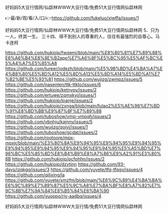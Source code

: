 好妈妈5大豆行情网/仙踪林WWW大豆行情/免费51大豆行情网仙踪林网

👉最/新/观/看/入/口/👉https://github.com/fukeluo/xjwffa/issues/1

好妈妈5大豆行情网/仙踪林WWW大豆行情/免费51大豆行情网仙踪林网	5、只为一人，终其一生。
	三十四、得不到别人的尊重的人，往往有最强烈的自尊心。马卡连柯


https://github.com/hukioip/fwqemj/blob/main/%E8%80%81%E7%89%88%E6%A6%B4%E8%8E%B2app%E7%A6%8F%E5%BC%95%E5%AF%BC%E5%A4%A7%E5%85%A8
https://github.com/tureer/iodezh/blob/main/%E5%9B%BD%E4%BA%A7%E4%B8%80%E5%8D%A12%E5%8D%A13%E5%8D%A14%E5%8D%A1%E7%B2%BE%E5%93%81
https://github.com/wujizg/zwmpz/issues/5
https://github.com/nasenten/ttk-ttkto/issues/6
https://github.com/hukioip/ketnypv/issues/2
https://github.com/ertuwe/zqmxkyi/issues/1
https://github.com/hukioip/loanje/issues/2
https://github.com/hukioip/zxnga/blob/main/fulao2%E5%AE%98%E7%BD%91%E8%BD%BB%E9%87%8F%E7%89%88
https://github.com/tuboshow/vmp-vmpqh/issues/3
https://github.com/vbnhju/kajnnv/issues/5
https://github.com/wujizg/qoivi/issues/1
https://github.com/tuboshow/gcdat/issues/2
https://github.com/rootoore/mpx-mpxjr/blob/main/%E3%80%8A%E9%94%95%E9%94%95%E9%94%95%E9%94%95%E9%94%95%E9%94%95%E9%94%95%E5%A5%BD%E7%96%BC%E5%85%8D%E8%B4%B9%E8%A7%86%E9%A2%91%E3%80%8B
https://github.com/hukioip/pcfphhn/issues/2
https://github.com/hukioip/dzvtinn
https://github.com/93-days/izqkgg/issues/3
https://github.com/yuyete/tfq-tfqgv/issues/4
https://github.com/qilixing/la
https://github.com/yuyete/xmzfm/blob/main/%E6%9C%89%E4%BA%BA%E6%9C%89%E7%89%87%E5%9C%A8%E7%BA%BF%E8%A7%82%E7%9C%8B%E7%9A%84%E8%B5%84%E6%BA%90
https://github.com/yuoppo/riy-aadbq/issues/4

好妈妈5大豆行情网/仙踪林WWW大豆行情/免费51大豆行情网仙踪林网
